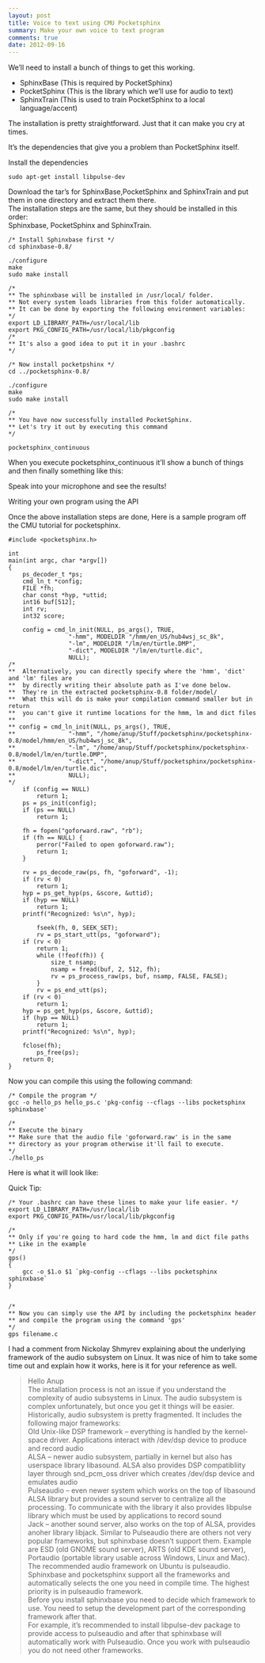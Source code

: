 ```yaml
---
layout: post
title: Voice to text using CMU Pocketsphinx
summary: Make your own voice to text program
comments: true
date: 2012-09-16
---
```

We’ll need to install a bunch of things to get this working.

* SphinxBase (This is required by PocketSphinx)
* PocketSphinx (This is the library which we’ll use for audio to text)
* SphinxTrain (This is used to train PocketSphinx to a local language/accent)

The installation is pretty straightforward. Just that it can make you cry at times.

It’s the dependencies that give you a problem than PocketSphinx itself.

Install the dependencies
```
sudo apt-get install libpulse-dev
```

Download the tar’s for SphinxBase,PocketSphinx and SphinxTrain and put them in one directory and extract them there.<br>
The installation steps are the same, but they should be installed in this order:<br>
Sphinxbase, PocketSphinx and SphinxTrain.<br>

```
/* Install Sphinxbase first */
cd sphinxbase-0.8/ 

./configure
make
sudo make install

/* 
** The sphinxbase will be installed in /usr/local/ folder. 
** Not every system loads libraries from this folder automatically. 
** It can be done by exporting the following environment variables:
*/
export LD_LIBRARY_PATH=/usr/local/lib
export PKG_CONFIG_PATH=/usr/local/lib/pkgconfig
/*
** It's also a good idea to put it in your .bashrc
*/

/* Now install pocketpshinx */
cd ../pocketsphinx-0.8/

./configure
make
sudo make install

/*
** You have now successfully installed PocketSphinx. 
** Let's try it out by executing this command  
*/

pocketsphinx_continuous
```

When you execute pocketsphinx_continuous it’ll show a bunch of things and then finally something like this:

Speak into your microphone and see the results!

Writing your own program using the API

Once the above installation steps are done,
Here is a sample program off the CMU tutorial for pocketsphinx.

```
#include <pocketsphinx.h>

int
main(int argc, char *argv[])
{
	ps_decoder_t *ps;
	cmd_ln_t *config;
	FILE *fh;
	char const *hyp, *uttid;
	int16 buf[512];
	int rv;
	int32 score;

	config = cmd_ln_init(NULL, ps_args(), TRUE,
			     "-hmm", MODELDIR "/hmm/en_US/hub4wsj_sc_8k",
			     "-lm", MODELDIR "/lm/en/turtle.DMP",
			     "-dict", MODELDIR "/lm/en/turtle.dic",
			     NULL);
/*
**  Alternatively, you can directly specify where the 'hmm', 'dict' and 'lm' files are
**  by directly writing their absolute path as I've done below. 
**  They're in the extracted pocketsphinx-0.8 folder/model/
**  What this will do is make your compilation command smaller but in return
**  you can't give it runtime locations for the hmm, lm and dict files
**
** config = cmd_ln_init(NULL, ps_args(), TRUE,               
** 			     "-hmm", "/home/anup/Stuff/pocketsphinx/pocketsphinx-0.8/model/hmm/en_US/hub4wsj_sc_8k",
** 			     "-lm", "/home/anup/Stuff/pocketsphinx/pocketsphinx-0.8/model/lm/en/turtle.DMP",
** 			     "-dict", "/home/anup/Stuff/pocketsphinx/pocketsphinx-0.8/model/lm/en/turtle.dic",
** 			     NULL);
*/
	if (config == NULL)
		return 1;
	ps = ps_init(config);
	if (ps == NULL)
		return 1;

	fh = fopen("goforward.raw", "rb");
	if (fh == NULL) {
		perror("Failed to open goforward.raw");
		return 1;
	}

	rv = ps_decode_raw(ps, fh, "goforward", -1);
	if (rv < 0)
		return 1;
	hyp = ps_get_hyp(ps, &score, &uttid);
	if (hyp == NULL)
		return 1;
	printf("Recognized: %s\n", hyp);

        fseek(fh, 0, SEEK_SET);
        rv = ps_start_utt(ps, "goforward");
	if (rv < 0)
		return 1;
        while (!feof(fh)) {
            size_t nsamp;
            nsamp = fread(buf, 2, 512, fh);
            rv = ps_process_raw(ps, buf, nsamp, FALSE, FALSE);
        }
        rv = ps_end_utt(ps);
	if (rv < 0)
		return 1;
	hyp = ps_get_hyp(ps, &score, &uttid);
	if (hyp == NULL)
		return 1;
	printf("Recognized: %s\n", hyp);

	fclose(fh);
        ps_free(ps);
	return 0;
}
```
Now you can compile this using the following command:
```
/* Compile the program */
gcc -o hello_ps hello_ps.c 'pkg-config --cflags --libs pocketsphinx sphinxbase'

/*
** Execute the binary
** Make sure that the audio file 'goforward.raw' is in the same 
** directory as your program otherwise it'll fail to execute.
*/
./hello_ps
```

Here is what it will look like:

Quick Tip:
```
/* Your .bashrc can have these lines to make your life easier. */
export LD_LIBRARY_PATH=/usr/local/lib
export PKG_CONFIG_PATH=/usr/local/lib/pkgconfig

/*
** Only if you're going to hard code the hmm, lm and dict file paths
** Like in the example
*/
gps()
{
    gcc -o $1.o $1 `pkg-config --cflags --libs pocketsphinx sphinxbase`
}


/*
** Now you can simply use the API by including the pocketsphinx header
** and compile the program using the command 'gps' 
*/
gps filename.c
```

I had a comment from Nickolay Shmyrev explaining about the underlying framework of the audio subsystem on Linux.
It was nice of him to take some time out and explain how it works, here is it for your reference as well.

> Hello Anup <br>
> The installation process is not an issue if you understand the complexity of audio subsystems in Linux. The audio subsystem is complex unfortunately, but once you get it things will be easier. <br>
> Historically, audio subsystem is pretty fragmented. It includes the following major frameworks: <br>
> Old Unix-like DSP framework – everything is handled by the kernel-space driver. Applications interact with /dev/dsp device to produce and record audio <br>
> ALSA – newer audio subsystem, partially in kernel but also has userspace library libasound. ALSA also provides DSP compatibliity layer through snd_pcm_oss driver which creates /dev/dsp device and emulates audio <br>
> Pulseaudio – even newer system which works on the top of libasound ALSA library but provides a sound server to centralize all the processing. To communicate with the library it also provides libpulse library which must be used by applications to record sound <br>
> Jack – another sound server, also works on the top of ALSA, provides anoher library libjack. Similar to Pulseaudio there are others not very popular frameworks, but sphinxbase doesn’t support them. Example are ESD (old GNOME sound server), ARTS (old KDE sound server), Portaudio (portable library usable across Windows, Linux and Mac). <br>
> The recommended audio framework on Ubuntu is pulseaudio. <br>
> Sphinxbase and pocketsphinx support all the frameworks and automatically selects the one you need in compile time. The highest priority is in pulseaudio framework. <br>
> Before you install sphinxbase you need to decide which framework to use. You need to setup the development part of the corresponding framework after that. <br>
> For example, it’s recommended to install libpulse-dev package to provide access to pulseaudio and after that sphinxbase will automatically work with Pulseaudio. Once you work with pulseaudio you do not need other frameworks. <br>
